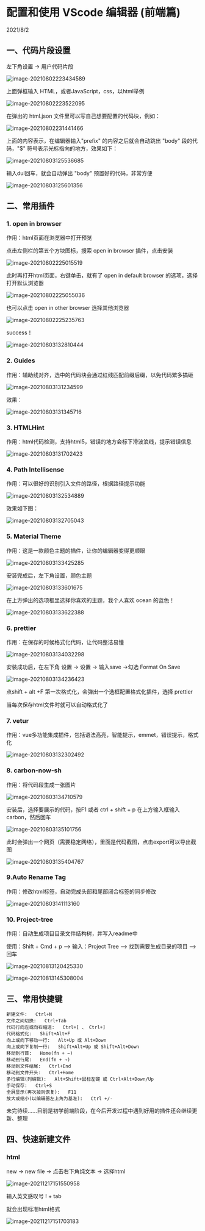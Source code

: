 # 配置和使用 VScode 编辑器 (前端篇)

2021/8/2



## 一、代码片段设置

左下角设置 -> 用户代码片段

![image-20210802223434589](https://caiyiimg.oss-cn-shanghai.aliyuncs.com/typora/20210803143108.png)

上面弹框输入 HTML，或者JavaScript，css，以html举例

![image-20210802223522095](https://caiyiimg.oss-cn-shanghai.aliyuncs.com/typora/20210802223523.png)

在弹出的 html.json 文件里可以写自己想要配置的代码块，例如：

![image-20210802231441466](https://caiyiimg.oss-cn-shanghai.aliyuncs.com/typora/20210802231442.png)

上面的内容表示，在编辑器输入"prefix" 的内容之后就会自动跳出 "body" 段的代码，"$" 符号表示光标指向的地方，效果如下：

![image-20210803125536685](https://caiyiimg.oss-cn-shanghai.aliyuncs.com/typora/20210803143121.png)

输入dul回车，就会自动弹出 "body" 预置好的代码，非常方便

![image-20210803125601356](https://caiyiimg.oss-cn-shanghai.aliyuncs.com/typora/20210803125603.png)



## 二、常用插件

### 1. open in browser

作用：html页面在浏览器中打开预览

点击左侧栏的第五个方块图标，搜索 open in browser 插件，点击安装

![image-20210802225015519](https://caiyiimg.oss-cn-shanghai.aliyuncs.com/typora/20210802225018.png)

此时再打开html页面，右键单击，就有了 open in default browser 的选项，选择打开默认浏览器

![image-20210802225055036](https://caiyiimg.oss-cn-shanghai.aliyuncs.com/typora/20210802225056.png)

也可以点击 open in other browser 选择其他浏览器

![image-20210802225235763](https://caiyiimg.oss-cn-shanghai.aliyuncs.com/typora/20210802225237.png)

success！

![image-20210803132810444](https://caiyiimg.oss-cn-shanghai.aliyuncs.com/typora/20210803132812.png)

### 2. Guides

作用：辅助线对齐，选中的代码块会通过红线匹配前缀后缀，以免代码繁多搞砸

![image-20210803131234599](https://caiyiimg.oss-cn-shanghai.aliyuncs.com/typora/20210803131235.png)

效果：

![image-20210803131345716](https://caiyiimg.oss-cn-shanghai.aliyuncs.com/typora/20210803131346.png)



### 3. HTMLHint

作用：html代码检测，支持html5，错误的地方会标下滑波浪线，提示错误信息

![image-20210803131702423](https://caiyiimg.oss-cn-shanghai.aliyuncs.com/typora/20210803131703.png)



### 4. Path Intellisense

作用：可以很好的识别引入文件的路径，根据路径提示功能

![image-20210803132534889](https://caiyiimg.oss-cn-shanghai.aliyuncs.com/typora/20210803132536.png)

效果如下图：

![image-20210803132705043](https://caiyiimg.oss-cn-shanghai.aliyuncs.com/typora/20210803132706.png)



### 5. Material Theme

作用：这是一款颜色主题的插件，让你的编辑器变得更顺眼

![image-20210803133425285](https://caiyiimg.oss-cn-shanghai.aliyuncs.com/typora/20210803133426.png)

安装完成后，左下角设置，颜色主题

![image-20210803133601675](https://caiyiimg.oss-cn-shanghai.aliyuncs.com/typora/20210803133603.png)

在上方弹出的选项框里选择你喜欢的主题，我个人喜欢 ocean 的蓝色！

![image-20210803133622388](https://caiyiimg.oss-cn-shanghai.aliyuncs.com/typora/20210803133624.png)



### 6. prettier

作用：在保存的时候格式化代码，让代码整洁易懂

![image-20210803134032298](https://caiyiimg.oss-cn-shanghai.aliyuncs.com/typora/20210803134033.png)

安装成功后，在左下角 设置 -> 设置 -> 输入save ->勾选 Format On Save

![image-20210803134236423](https://caiyiimg.oss-cn-shanghai.aliyuncs.com/typora/20210803134238.png)

点shift + alt +F 第一次格式化，会弹出一个选框配置格式化插件，选择 prettier

当每次保存html文件时就可以自动格式化了



### 7. vetur

作用：vue多功能集成插件，包括语法高亮，智能提示，emmet，错误提示，格式化

![image-20210803132302492](https://caiyiimg.oss-cn-shanghai.aliyuncs.com/typora/20210803132303.png)



### 8. carbon-now-sh

作用：将代码段生成一张图片

![image-20210803134710579](https://caiyiimg.oss-cn-shanghai.aliyuncs.com/typora/20210803134711.png)

安装后，选择要展示的代码，按F1 或者 ctrl + shift + p 在上方输入框输入 carbon，然后回车

![image-20210803135101756](https://caiyiimg.oss-cn-shanghai.aliyuncs.com/typora/20210803143122.png)

此时会弹出一个网页（需要稳定网络），里面是代码截图，点击export可以导出截图

![image-20210803135404767](https://caiyiimg.oss-cn-shanghai.aliyuncs.com/typora/20210803143123.png)



### 9.Auto Rename Tag

作用：修改html标签，自动完成头部和尾部闭合标签的同步修改

![image-20210803141113160](https://caiyiimg.oss-cn-shanghai.aliyuncs.com/typora/20210803141116.png)



### 10. Project-tree

作用：自动生成项目目录文件结构树，并写入readme中

使用：Shift + Cmd + p  —> 输入：Project Tree  —>  找到需要生成目录的项目  —>  回车

![image-20210813120425330](https://caiyiimg.oss-cn-shanghai.aliyuncs.com/typora/20210813120427.png)

![image-20210813145308004](https://caiyiimg.oss-cn-shanghai.aliyuncs.com/typora/20210813145309.png)



## 三、常用快捷键

```
新建文件:   Ctrl+N
文件之间切换:   Ctrl+Tab
代码行向左或向右缩进:   Ctrl+[ 、 Ctrl+]
代码格式化:   Shift+Alt+F
向上或向下移动一行:   Alt+Up 或 Alt+Down
向上或向下复制一行:   Shift+Alt+Up 或 Shift+Alt+Down
移动到行首:   Home(fn + ←)
移动到行尾:   End(fn + →)
移动到文件结尾:   Ctrl+End
移动到文件开头:   Ctrl+Home
多行编辑(列编辑):   Alt+Shift+鼠标左键 或 Ctrl+Alt+Down/Up
手动保存:   Ctrl+S
全屏显示(再次按则恢复):   F11
放大或缩小(以编辑器左上角为基准):   Ctrl +/-
```

未完待续......目前是初学前端阶段，在今后开发过程中遇到好用的插件还会继续更新、整理



## 四、快速新建文件

### html

new -> new file -> 点击右下角纯文本 -> 选择html

![image-20211217151550958](https://caiyiimg.oss-cn-shanghai.aliyuncs.com/typora/20211217151603.png)

输入英文感叹号 ! + tab

就会出现标准html格式

![image-20211217151703183](https://caiyiimg.oss-cn-shanghai.aliyuncs.com/typora/20211217151709.png)

